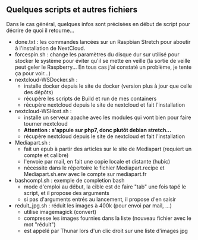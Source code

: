 ## Quelques scripts et autres fichiers ##
Dans le cas général, quelques infos sont précisées en début de script pour décrire de quoi il retourne...
* done.txt : les commandes lancées sur un Raspbian Stretch pour aboutir à l'installation de NextCloud.
* forcespin.sh : change les paramètres du disque dur sur utilisé pour stocker le système pour éviter qu'il se mette en veille (la sortie de veille peut geler le Raspberry... En tous cas j'ai constaté un problème, je tente ça pour voir...)
* nextcloud-WSDocker.sh :
    * installe docker depuis le site de docker (version plus à jour que celle des dépôts)
    * récupère les scripts de Build et run de mes containers
    * récupère nextcloud depuis le site de nextcloud et fait l'installation
* nextcloud-WSHost.sh : 
    * installe un serveur apache avec les modules qui vont bien pour faire tourner nextcloud
    * **Attention : s'appuie sur php7, donc plutôt debian stretch...**
    * récupère nextcloud depuis le site de nextcloud et fait l'installation
* Mediapart.sh : 
    * fait un epub à partir des articles sur le site de Mediapart (requiert un compte et calibre)
    * l'envoie par mail, en fait une copie locale et distante (hubic)
    * nécessite dans le répertoire le fichier Mediapart.recipe et Mediapart.sh.env avec le compte sur mediapart.fr
* bashcompl.sh : exemple de completion bash
    * mode d'emploi au début, la cible est de faire "tab" une fois tapé le script, et il propose des arguments
    * si pas d'arguments entrés au lancement, il propose d'en saisir
* reduit_jpg.sh : réduit les images à 400k (pour envoi par mail, ...)
    * utilise imagemagick (convert)
    * compresse les images fournies dans la liste (nouveau fichier avec le mot "réduit")
    * est appelé par Thunar lors d'un clic droit sur une liste d'images jpg
    
